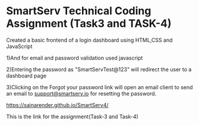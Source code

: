 # SmartServ Technical Coding Assignment (Task3 and TASK-4)

Created a basic frontend of a login dashboard using HTML,CSS and JavaScript

1)And for email and password validation used javascript

2)Entering the password as "SmartServTest@123" will redirect the user to a dashboard page

3)Clicking on the Forgot your password link will open an email client to send an email to support@smartserv.io for resetting the password.

https://sainarender.github.io/SmartServ4/

This is the link for the assignment(Task-3 and Task-4)
